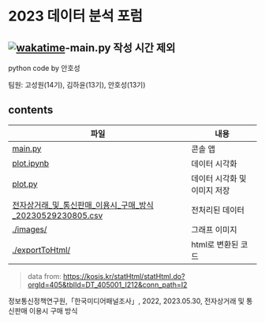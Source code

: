 # 2023 데이터 분석 포럼

## [![wakatime](https://wakatime.com/badge/user/fe768bd2-af77-4c57-a570-010d8a70e2b8/project/6750a91f-ee5f-4e8e-9301-4c4b0a0931b5.svg)](https://wakatime.com/badge/user/fe768bd2-af77-4c57-a570-010d8a70e2b8/project/6750a91f-ee5f-4e8e-9301-4c4b0a0931b5)-main.py 작성 시간 제외

python code by 안호성

팀원: 고성원(14기), 김하윤(13기), 안호성(13기)

## contents

| 파일                                                                                                                                                                                                                                                                                        | 내용               |
|-------------------------------------------------------------------------------------------------------------------------------------------------------------------------------------------------------------------------------------------------------------------------------------------|------------------|
| [main.py](https://github.com/BetaTester772/DA_forum-2023/blob/master/main.py)                                                                                                                                                                                                             | 콘솔 앱             |
| [plot.ipynb](https://github.com/BetaTester772/DA_forum-2023/blob/master/plot.ipynb)                                                                                                                                                                                                       | 데이터 시각화          |
| [plot.py](https://github.com/BetaTester772/DA_forum-2023/blob/master/plot.py)                                                                                                                                                                                                             | 데이터 시각화 및 이미지 저장 |
| [전자상거래_및_통신판매_이용시_구매_방식_20230529230805.csv](https://github.com/BetaTester772/DA_forum-2023/blob/master/%EC%A0%84%EC%9E%90%EC%83%81%EA%B1%B0%EB%9E%98_%EB%B0%8F_%ED%86%B5%EC%8B%A0%ED%8C%90%EB%A7%A4_%EC%9D%B4%EC%9A%A9%EC%8B%9C_%EA%B5%AC%EB%A7%A4_%EB%B0%A9%EC%8B%9D_20230529230805.csv) | 전처리된 데이터         |
| [./images/](https://github.com/BetaTester772/DA_forum-2023/tree/master/images)                                                                                                                                                                                                            | 그래프 이미지          |
| [./exportToHtml/](https://github.com/BetaTester772/DA_forum-2023/tree/master/exportToHTML)                                                                                                                                                                                                | html로 변환된 코드     |

> data from: https://kosis.kr/statHtml/statHtml.do?orgId=405&tblId=DT_405001_I212&conn_path=I2

정보통신정책연구원,「한국미디어패널조사」, 2022, 2023.05.30, 전자상거래 및 통신판매 이용시 구매 방식